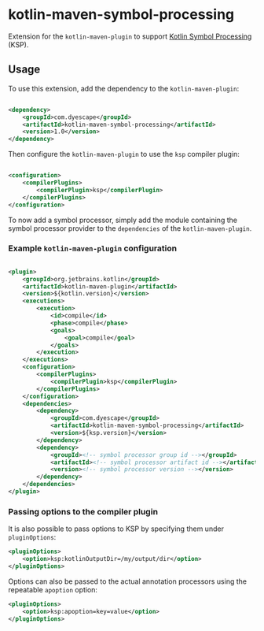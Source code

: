 # kotlin-maven-symbol-processing

Extension for the `kotlin-maven-plugin` to support [Kotlin Symbol Processing][ksp] (KSP).

## Usage

To use this extension, add the dependency to the `kotlin-maven-plugin`:

```xml

<dependency>
    <groupId>com.dyescape</groupId>
    <artifactId>kotlin-maven-symbol-processing</artifactId>
    <version>1.0</version>
</dependency>
```

Then configure the `kotlin-maven-plugin` to use the `ksp` compiler plugin:

```xml

<configuration>
    <compilerPlugins>
        <compilerPlugin>ksp</compilerPlugin>
    </compilerPlugins>
</configuration>
```

To now add a symbol processor, simply add the module containing the symbol processor provider to the `dependencies` of
the `kotlin-maven-plugin`.

### Example `kotlin-maven-plugin` configuration

```xml

<plugin>
    <groupId>org.jetbrains.kotlin</groupId>
    <artifactId>kotlin-maven-plugin</artifactId>
    <version>${kotlin.version}</version>
    <executions>
        <execution>
            <id>compile</id>
            <phase>compile</phase>
            <goals>
                <goal>compile</goal>
            </goals>
        </execution>
    </executions>
    <configuration>
        <compilerPlugins>
            <compilerPlugin>ksp</compilerPlugin>
        </compilerPlugins>
    </configuration>
    <dependencies>
        <dependency>
            <groupId>com.dyescape</groupId>
            <artifactId>kotlin-maven-symbol-processing</artifactId>
            <version>${ksp.version}</version>
        </dependency>
        <dependency>
            <groupId><!-- symbol processor group id --></groupId>
            <artifactId><!-- symbol processor artifact id --></artifactId>
            <version><!-- symbol processor version --></version>
        </dependency>
    </dependencies>
</plugin>
```

### Passing options to the compiler plugin

It is also possible to pass options to KSP by specifying them under `pluginOptions`:

```xml
<pluginOptions>
    <option>ksp:kotlinOutputDir=/my/output/dir</option>
</pluginOptions>
```

Options can also be passed to the actual annotation processors using the repeatable `apoption` option:

```xml
<pluginOptions>
    <option>ksp:apoption=key=value</option>
</pluginOptions>
```

[ksp]: https://goo.gle/ksp

